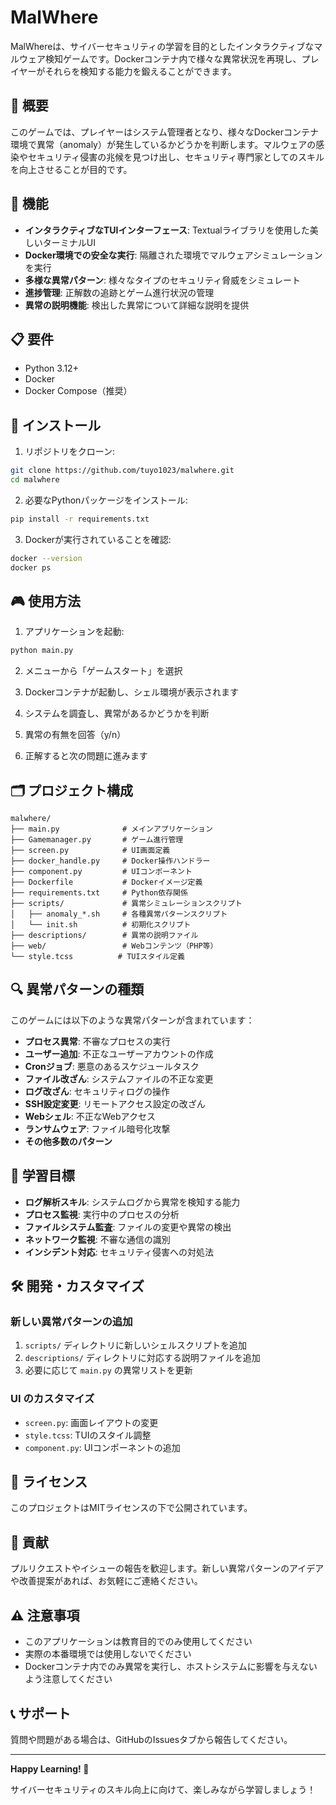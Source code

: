 # MalWhere

MalWhereは、サイバーセキュリティの学習を目的としたインタラクティブなマルウェア検知ゲームです。Dockerコンテナ内で様々な異常状況を再現し、プレイヤーがそれらを検知する能力を鍛えることができます。

## 🎯 概要

このゲームでは、プレイヤーはシステム管理者となり、様々なDockerコンテナ環境で異常（anomaly）が発生しているかどうかを判断します。マルウェアの感染やセキュリティ侵害の兆候を見つけ出し、セキュリティ専門家としてのスキルを向上させることが目的です。

## 🚀 機能

- **インタラクティブなTUIインターフェース**: Textualライブラリを使用した美しいターミナルUI
- **Docker環境での安全な実行**: 隔離された環境でマルウェアシミュレーションを実行
- **多様な異常パターン**: 様々なタイプのセキュリティ脅威をシミュレート
- **進捗管理**: 正解数の追跡とゲーム進行状況の管理
- **異常の説明機能**: 検出した異常について詳細な説明を提供

## 📋 要件

- Python 3.12+
- Docker
- Docker Compose（推奨）

## 🔧 インストール

1. リポジトリをクローン:
```bash
git clone https://github.com/tuyo1023/malwhere.git
cd malwhere
```

2. 必要なPythonパッケージをインストール:
```bash
pip install -r requirements.txt
```

3. Dockerが実行されていることを確認:
```bash
docker --version
docker ps
```

## 🎮 使用方法

1. アプリケーションを起動:
```bash
python main.py
```

2. メニューから「ゲームスタート」を選択

3. Dockerコンテナが起動し、シェル環境が表示されます

4. システムを調査し、異常があるかどうかを判断

5. 異常の有無を回答（y/n）

6. 正解すると次の問題に進みます

## 🗂️ プロジェクト構成

```
malwhere/
├── main.py              # メインアプリケーション
├── Gamemanager.py       # ゲーム進行管理
├── screen.py            # UI画面定義
├── docker_handle.py     # Docker操作ハンドラー
├── component.py         # UIコンポーネント
├── Dockerfile           # Dockerイメージ定義
├── requirements.txt     # Python依存関係
├── scripts/             # 異常シミュレーションスクリプト
│   ├── anomaly_*.sh     # 各種異常パターンスクリプト
│   └── init.sh          # 初期化スクリプト
├── descriptions/        # 異常の説明ファイル
├── web/                 # Webコンテンツ（PHP等）
└── style.tcss          # TUIスタイル定義
```

## 🔍 異常パターンの種類

このゲームには以下のような異常パターンが含まれています：

- **プロセス異常**: 不審なプロセスの実行
- **ユーザー追加**: 不正なユーザーアカウントの作成
- **Cronジョブ**: 悪意のあるスケジュールタスク
- **ファイル改ざん**: システムファイルの不正な変更
- **ログ改ざん**: セキュリティログの操作
- **SSH設定変更**: リモートアクセス設定の改ざん
- **Webシェル**: 不正なWebアクセス
- **ランサムウェア**: ファイル暗号化攻撃
- **その他多数のパターン**

## 🎯 学習目標

- **ログ解析スキル**: システムログから異常を検知する能力
- **プロセス監視**: 実行中のプロセスの分析
- **ファイルシステム監査**: ファイルの変更や異常の検出
- **ネットワーク監視**: 不審な通信の識別
- **インシデント対応**: セキュリティ侵害への対処法

## 🛠️ 開発・カスタマイズ

### 新しい異常パターンの追加

1. `scripts/` ディレクトリに新しいシェルスクリプトを追加
2. `descriptions/` ディレクトリに対応する説明ファイルを追加
3. 必要に応じて `main.py` の異常リストを更新

### UI のカスタマイズ

- `screen.py`: 画面レイアウトの変更
- `style.tcss`: TUIのスタイル調整
- `component.py`: UIコンポーネントの追加

## 📄 ライセンス

このプロジェクトはMITライセンスの下で公開されています。

## 🤝 貢献

プルリクエストやイシューの報告を歓迎します。新しい異常パターンのアイデアや改善提案があれば、お気軽にご連絡ください。

## ⚠️ 注意事項

- このアプリケーションは教育目的でのみ使用してください
- 実際の本番環境では使用しないでください
- Dockerコンテナ内でのみ異常を実行し、ホストシステムに影響を与えないよう注意してください

## 📞 サポート

質問や問題がある場合は、GitHubのIssuesタブから報告してください。

---

**Happy Learning! 🎉**

サイバーセキュリティのスキル向上に向けて、楽しみながら学習しましょう！
